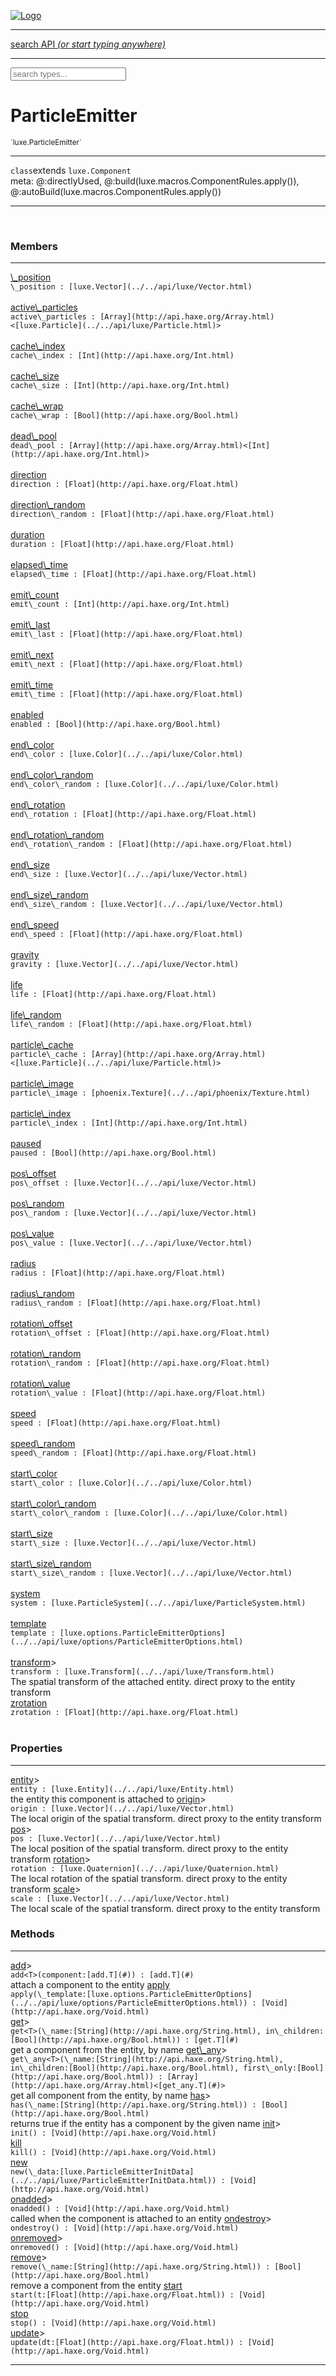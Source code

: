 
[![Logo](../../images/logo.png)](../../api/index.html)

<hr/>
<a href="#" id="search_bar" onclick="return;"><div> search API <em>(or start typing anywhere)</em> </div></a>
<hr/>

<script src="../../js/omnibar.js"> </script>
<link rel="stylesheet" type="text/css" href="../../css/omnibar.css" media="all">

<div id="omnibar"> <a href="#" onclick="return" id="omnibar_close"></a> <input id="omnibar_text" type="text" placeholder="search types..."></input></div>
<script  id="typelist" data-relpath="../../" data-types="Luxe,luxe.AppConfig,luxe.Audio,luxe.BitmapFontInfo,luxe.BytesInfo,luxe.Camera,luxe.Circle,luxe.Color,luxe.ColorHSL,luxe.ColorHSV,luxe.Component,luxe.Core,luxe.Cursor,luxe.Debug,luxe.DebugError,luxe.Draw,luxe.EmitHandler,luxe.Emitter,luxe.Entity,luxe.Events,luxe.Game,luxe.GamepadEvent,luxe.GamepadEventType,luxe.HandlerList,luxe.ID,luxe.IO,luxe.Input,luxe.InputEvent,luxe.InputType,luxe.InteractState,luxe.ItemInfo,luxe.JSONInfo,luxe.Key,luxe.KeyEvent,luxe.Log,luxe.Matrix,luxe.Mesh,luxe.ModState,luxe.MouseButton,luxe.MouseEvent,luxe.NineSlice,luxe.Objects,luxe.Parcel,luxe.ParcelChange,luxe.ParcelEvent,luxe.ParcelList,luxe.ParcelProgress,luxe.ParcelState,luxe.Particle,luxe.ParticleEmitter,luxe.ParticleEmitterInitData,luxe.ParticleSystem,luxe.Physics,luxe.PhysicsEngine,luxe.ProjectionType,luxe.Quaternion,luxe.Rectangle,luxe.ResourceEvent,luxe.ResourceState,luxe.ResourceStats,luxe.ResourceType,luxe.Resources,luxe.Scan,luxe.Scene,luxe.Screen,luxe.ShaderInfo,luxe.SizeMode,luxe.Sound,luxe.SoundInfo,luxe.Sprite,luxe.State,luxe.States,luxe.Tag,luxe.Text,luxe.TextAlign,luxe.TextEvent,luxe.TextEventType,luxe.TextInfo,luxe.TextureInfo,luxe.Timer,luxe.TouchEvent,luxe.Transform,luxe.Vec,luxe.Vector,luxe.Visual,luxe.WindowEvent,luxe.WindowEventData,luxe.WindowEventType,luxe._Emitter.EmitNode,luxe._Events.EventConnection,luxe._Events.EventObject,luxe._Input.MouseButton_Impl_,luxe._Log.LogError,luxe._NineSlice.Slice,luxe._Parcel.ParcelEvent_Impl_,luxe._Parcel.ParcelState_Impl_,luxe._Resources.ResourceEvent_Impl_,luxe._Resources.ResourceState_Impl_,luxe._Resources.ResourceType_Impl_,luxe.collision.Collision,luxe.collision.ShapeDrawer,luxe.collision.ShapeDrawerLuxe,luxe.collision.data.RayCollision,luxe.collision.data.RayCollisionHelper,luxe.collision.data.RayIntersection,luxe.collision.data.ShapeCollision,luxe.collision.sat.Common,luxe.collision.sat.SAT2D,luxe.collision.shapes.Circle,luxe.collision.shapes.Polygon,luxe.collision.shapes.Ray,luxe.collision.shapes.Shape,luxe.components.Components,luxe.components.cameras.FlyCamera,luxe.components.render.MeshComponent,luxe.components.sprite.SpriteAnimation,luxe.components.sprite.SpriteAnimationData,luxe.components.sprite.SpriteAnimationEventData,luxe.components.sprite.SpriteAnimationFrame,luxe.components.sprite.SpriteAnimationFrameEvent,luxe.components.sprite.SpriteAnimationFrameSource,luxe.components.sprite.SpriteAnimationType,luxe.debug.BatcherDebugView,luxe.debug.DebugInspectorOptions,luxe.debug.DebugView,luxe.debug.Inspector,luxe.debug.ProfilerDebugView,luxe.debug.RenderStats,luxe.debug.SceneDebugView,luxe.debug.StatsDebugView,luxe.debug.TraceDebugView,luxe.debug._ProfilerDebugView.ProfilerBar,luxe.debug._ProfilerDebugView.ProfilerValue,luxe.importers.bitmapfont.BitmapFontData,luxe.importers.bitmapfont.BitmapFontParser,luxe.importers.bitmapfont.Character,luxe.importers.obj.Data,luxe.importers.obj.Normal,luxe.importers.obj.Reader,luxe.importers.obj.UV,luxe.importers.obj.Vector,luxe.importers.obj.Vertex,luxe.importers.texturepacker.TexturePackerData,luxe.importers.texturepacker.TexturePackerFrame,luxe.importers.texturepacker.TexturePackerJSON,luxe.importers.texturepacker.TexturePackerJSONType,luxe.importers.texturepacker.TexturePackerMeta,luxe.importers.texturepacker.TexturePackerRect,luxe.importers.texturepacker.TexturePackerSize,luxe.importers.texturepacker.TexturePackerSpriteAnimation,luxe.importers.tiled.TiledLayer,luxe.importers.tiled.TiledMap,luxe.importers.tiled.TiledMapData,luxe.importers.tiled.TiledMapOptions,luxe.importers.tiled.TiledObject,luxe.importers.tiled.TiledObjectGroup,luxe.importers.tiled.TiledObjectType,luxe.importers.tiled.TiledPolyObject,luxe.importers.tiled.TiledPropertyTile,luxe.importers.tiled.TiledTile,luxe.importers.tiled.TiledTileset,luxe.importers.tiled.TiledUtil,luxe.macros.BuildVersion,luxe.macros.ComponentRules,luxe.macros.EntityRules,luxe.options.BatcherOptions,luxe.options.BitmapFontOptions,luxe.options.BytesResourceOptions,luxe.options.CameraOptions,luxe.options.CircleGeometryOptions,luxe.options.ColorOptions,luxe.options.ComponentOptions,luxe.options.DrawArcOptions,luxe.options.DrawBoxOptions,luxe.options.DrawCircleOptions,luxe.options.DrawLineOptions,luxe.options.DrawNgonOptions,luxe.options.DrawPlaneOptions,luxe.options.DrawRectangleOptions,luxe.options.DrawRingOptions,luxe.options.DrawTextureOptions,luxe.options.EntityOptions,luxe.options.GeometryOptions,luxe.options.JSONResourceOptions,luxe.options.LineGeometryOptions,luxe.options.LoadFontOptions,luxe.options.LoadShaderOptions,luxe.options.LoadTextureOptions,luxe.options.LuxeCameraOptions,luxe.options.MeshOptions,luxe.options.NineSliceOptions,luxe.options.ParcelOptions,luxe.options.ParcelProgressOptions,luxe.options.ParticleEmitterOptions,luxe.options.ParticleOptions,luxe.options.PlaneGeometryOptions,luxe.options.QuadGeometryOptions,luxe.options.RectangleGeometryOptions,luxe.options.RenderProperties,luxe.options.RenderTextureOptions,luxe.options.ResourceOptions,luxe.options.ShaderOptions,luxe.options.SpriteOptions,luxe.options.StateOptions,luxe.options.StatesOptions,luxe.options.TextOptions,luxe.options.TextResourceOptions,luxe.options.TextureOptions,luxe.options.TileLayerOptions,luxe.options.TileOptions,luxe.options.TilemapOptions,luxe.options.TilemapVisualOptions,luxe.options.TilesetOptions,luxe.options.TransformProperties,luxe.options.VisualOptions,luxe.options._DrawOptions.DrawOptions,luxe.resource.BytesResource,luxe.resource.JSONResource,luxe.resource.Resource,luxe.resource.TextResource,luxe.structural.BST,luxe.structural.BSTNode,luxe.structural.BSTTraverseMethod,luxe.structural.Bag,luxe.structural.BalancedBST,luxe.structural.BalancedBSTNode,luxe.structural.BalancedBSTTraverseMethod,luxe.structural.Heap,luxe.structural.OrderedMap,luxe.structural.OrderedMapIterator,luxe.structural.Pool,luxe.structural.Stack,luxe.structural.StackNode,luxe.structural._Bag.BagNode,luxe.structural._BalancedBST.NodeColor,luxe.tilemaps.Isometric,luxe.tilemaps.IsometricVisual,luxe.tilemaps.Ortho,luxe.tilemaps.OrthoVisual,luxe.tilemaps.Tile,luxe.tilemaps.TileArray,luxe.tilemaps.TileLayer,luxe.tilemaps.TileOffset,luxe.tilemaps.Tilemap,luxe.tilemaps.TilemapOrientation,luxe.tilemaps.TilemapVisual,luxe.tilemaps.TilemapVisualLayerGeometry,luxe.tilemaps.Tileset,luxe.tween.Actuate,luxe.tween.BezierPath,luxe.tween.ComponentPath,luxe.tween.IComponentPath,luxe.tween.LinearPath,luxe.tween.MotionPath,luxe.tween.ObjectHash,luxe.tween.RotationPath,luxe.tween._Actuate.TweenTimer,luxe.tween.actuators.GenericActuator,luxe.tween.actuators.IGenericActuator,luxe.tween.actuators.MethodActuator,luxe.tween.actuators.MotionPathActuator,luxe.tween.actuators.PropertyDetails,luxe.tween.actuators.PropertyPathDetails,luxe.tween.actuators.SimpleActuator,luxe.tween.easing.Back,luxe.tween.easing.BackEaseIn,luxe.tween.easing.BackEaseInOut,luxe.tween.easing.BackEaseOut,luxe.tween.easing.Bounce,luxe.tween.easing.BounceEaseIn,luxe.tween.easing.BounceEaseInOut,luxe.tween.easing.BounceEaseOut,luxe.tween.easing.Cubic,luxe.tween.easing.CubicEaseIn,luxe.tween.easing.CubicEaseInOut,luxe.tween.easing.CubicEaseOut,luxe.tween.easing.Elastic,luxe.tween.easing.ElasticEaseIn,luxe.tween.easing.ElasticEaseInOut,luxe.tween.easing.ElasticEaseOut,luxe.tween.easing.Expo,luxe.tween.easing.ExpoEaseIn,luxe.tween.easing.ExpoEaseInOut,luxe.tween.easing.ExpoEaseOut,luxe.tween.easing.IEasing,luxe.tween.easing.Linear,luxe.tween.easing.LinearEaseNone,luxe.tween.easing.Quad,luxe.tween.easing.QuadEaseIn,luxe.tween.easing.QuadEaseInOut,luxe.tween.easing.QuadEaseOut,luxe.tween.easing.Quart,luxe.tween.easing.QuartEaseIn,luxe.tween.easing.QuartEaseInOut,luxe.tween.easing.QuartEaseOut,luxe.tween.easing.Quint,luxe.tween.easing.QuintEaseIn,luxe.tween.easing.QuintEaseInOut,luxe.tween.easing.QuintEaseOut,luxe.tween.easing.Sine,luxe.tween.easing.SineEaseIn,luxe.tween.easing.SineEaseInOut,luxe.tween.easing.SineEaseOut,luxe.utils.GeometryUtils,luxe.utils.Maths,luxe.utils.Random,luxe.utils.Utils,luxe.utils.unifill.CodePoint,luxe.utils.unifill.CodePointIter,luxe.utils.unifill.Exception,luxe.utils.unifill.InternalEncoding,luxe.utils.unifill.InternalEncodingBackwardIter,luxe.utils.unifill.InternalEncodingIter,luxe.utils.unifill.Unicode,luxe.utils.unifill.Unifill,luxe.utils.unifill.Utf,luxe.utils.unifill.Utf16,luxe.utils.unifill.Utf32,luxe.utils.unifill.Utf8,luxe.utils.unifill.UtfIter,luxe.utils.unifill.UtfTools,luxe.utils.unifill._CodePoint.CodePoint_Impl_,luxe.utils.unifill._InternalEncoding.UtfX,luxe.utils.unifill._Utf16.StringU16,luxe.utils.unifill._Utf16.StringU16Buffer,luxe.utils.unifill._Utf16.StringU16Buffer_Impl_,luxe.utils.unifill._Utf16.StringU16_Impl_,luxe.utils.unifill._Utf16.Utf16Impl,luxe.utils.unifill._Utf8.StringU8,luxe.utils.unifill._Utf8.StringU8_Impl_,luxe.utils.unifill._Utf8.Utf8Impl,phoenix.BatchGroup,phoenix.BatchState,phoenix.Batcher,phoenix.BatcherKey,phoenix.BitmapFont,phoenix.BlendEquation,phoenix.BlendMode,phoenix.Camera,phoenix.Circle,phoenix.ClampType,phoenix.Color,phoenix.ColorHSL,phoenix.ColorHSV,phoenix.ComponentOrder,phoenix.DualQuaternion,phoenix.FOVType,phoenix.FilterType,phoenix.Matrix,phoenix.MatrixTransform,phoenix.PrimitiveType,phoenix.ProjectionType,phoenix.Quaternion,phoenix.Ray,phoenix.Rectangle,phoenix.RenderPass,phoenix.RenderPath,phoenix.RenderState,phoenix.RenderTexture,phoenix.Renderer,phoenix.RendererStats,phoenix.Shader,phoenix.Spatial,phoenix.TextAlign,phoenix.Texture,phoenix.TextureDataType,phoenix.TextureFormat,phoenix.TextureID,phoenix.TextureSubmitTarget,phoenix.TextureType,phoenix.Transform,phoenix.Uniform,phoenix.UniformType,phoenix.Vec,phoenix.Vector,phoenix._Batcher.BlendEquation_Impl_,phoenix._Batcher.BlendMode_Impl_,phoenix._Batcher.PrimitiveType_Impl_,phoenix._BitmapFont.TextAlign_Impl_,phoenix._Renderer.DefaultShader,phoenix._Renderer.DefaultShaders,phoenix._Shader.Location,phoenix._Shader.UniformType_Impl_,phoenix._Texture.ClampSlot,phoenix._Texture.ClampSlot_Impl_,phoenix._Texture.ClampType_Impl_,phoenix._Texture.FilterSlot,phoenix._Texture.FilterSlot_Impl_,phoenix._Texture.FilterType_Impl_,phoenix._Texture.TextureSubmitTarget_Impl_,phoenix._Texture.TextureType_Impl_,phoenix._Vector.ComponentOrder_Impl_,phoenix._Vector.Vec_Impl_,phoenix.geometry.ArcGeometry,phoenix.geometry.CircleGeometry,phoenix.geometry.CompositeGeometry,phoenix.geometry.EvTextGeometry,phoenix.geometry.Geometry,phoenix.geometry.GeometryKey,phoenix.geometry.GeometryState,phoenix.geometry.LineGeometry,phoenix.geometry.PackedQuad,phoenix.geometry.PackedQuadOptions,phoenix.geometry.PlaneGeometry,phoenix.geometry.QuadGeometry,phoenix.geometry.QuadPackGeometry,phoenix.geometry.RectangleGeometry,phoenix.geometry.RingGeometry,phoenix.geometry.TextGeometry,phoenix.geometry.TextGeometryOptions,phoenix.geometry.TextureCoord,phoenix.geometry.TextureCoordSet,phoenix.geometry.Vertex,phoenix.geometry._TextGeometry.EvTextGeometry_Impl_,phoenix.utils.Rendering"></script>


<h1>ParticleEmitter</h1>
<small>`luxe.ParticleEmitter`</small>



<hr/>

`class`extends <code><span>luxe.Component</span></code><br/><span class="meta">
meta: @:directlyUsed, @:build(luxe.macros.ComponentRules.apply()), @:autoBuild(luxe.macros.ComponentRules.apply())</span>

<hr/>


&nbsp;
&nbsp;




<h3>Members</h3> <hr/><span class="member apipage">
                <a name="_position"><a class="lift" href="#_position">\_position</a></a><div class="clear"></div>
                <code class="signature apipage">\_position : [luxe.Vector](../../api/luxe/Vector.html)</code><br/></span>
            <span class="small_desc_flat"></span><br/><span class="member apipage">
                <a name="active_particles"><a class="lift" href="#active_particles">active\_particles</a></a><div class="clear"></div>
                <code class="signature apipage">active\_particles : [Array](http://api.haxe.org/Array.html)&lt;[luxe.Particle](../../api/luxe/Particle.html)&gt;</code><br/></span>
            <span class="small_desc_flat"></span><br/><span class="member apipage">
                <a name="cache_index"><a class="lift" href="#cache_index">cache\_index</a></a><div class="clear"></div>
                <code class="signature apipage">cache\_index : [Int](http://api.haxe.org/Int.html)</code><br/></span>
            <span class="small_desc_flat"></span><br/><span class="member apipage">
                <a name="cache_size"><a class="lift" href="#cache_size">cache\_size</a></a><div class="clear"></div>
                <code class="signature apipage">cache\_size : [Int](http://api.haxe.org/Int.html)</code><br/></span>
            <span class="small_desc_flat"></span><br/><span class="member apipage">
                <a name="cache_wrap"><a class="lift" href="#cache_wrap">cache\_wrap</a></a><div class="clear"></div>
                <code class="signature apipage">cache\_wrap : [Bool](http://api.haxe.org/Bool.html)</code><br/></span>
            <span class="small_desc_flat"></span><br/><span class="member apipage">
                <a name="dead_pool"><a class="lift" href="#dead_pool">dead\_pool</a></a><div class="clear"></div>
                <code class="signature apipage">dead\_pool : [Array](http://api.haxe.org/Array.html)&lt;[Int](http://api.haxe.org/Int.html)&gt;</code><br/></span>
            <span class="small_desc_flat"></span><br/><span class="member apipage">
                <a name="direction"><a class="lift" href="#direction">direction</a></a><div class="clear"></div>
                <code class="signature apipage">direction : [Float](http://api.haxe.org/Float.html)</code><br/></span>
            <span class="small_desc_flat"></span><br/><span class="member apipage">
                <a name="direction_random"><a class="lift" href="#direction_random">direction\_random</a></a><div class="clear"></div>
                <code class="signature apipage">direction\_random : [Float](http://api.haxe.org/Float.html)</code><br/></span>
            <span class="small_desc_flat"></span><br/><span class="member apipage">
                <a name="duration"><a class="lift" href="#duration">duration</a></a><div class="clear"></div>
                <code class="signature apipage">duration : [Float](http://api.haxe.org/Float.html)</code><br/></span>
            <span class="small_desc_flat"></span><br/><span class="member apipage">
                <a name="elapsed_time"><a class="lift" href="#elapsed_time">elapsed\_time</a></a><div class="clear"></div>
                <code class="signature apipage">elapsed\_time : [Float](http://api.haxe.org/Float.html)</code><br/></span>
            <span class="small_desc_flat"></span><br/><span class="member apipage">
                <a name="emit_count"><a class="lift" href="#emit_count">emit\_count</a></a><div class="clear"></div>
                <code class="signature apipage">emit\_count : [Int](http://api.haxe.org/Int.html)</code><br/></span>
            <span class="small_desc_flat"></span><br/><span class="member apipage">
                <a name="emit_last"><a class="lift" href="#emit_last">emit\_last</a></a><div class="clear"></div>
                <code class="signature apipage">emit\_last : [Float](http://api.haxe.org/Float.html)</code><br/></span>
            <span class="small_desc_flat"></span><br/><span class="member apipage">
                <a name="emit_next"><a class="lift" href="#emit_next">emit\_next</a></a><div class="clear"></div>
                <code class="signature apipage">emit\_next : [Float](http://api.haxe.org/Float.html)</code><br/></span>
            <span class="small_desc_flat"></span><br/><span class="member apipage">
                <a name="emit_time"><a class="lift" href="#emit_time">emit\_time</a></a><div class="clear"></div>
                <code class="signature apipage">emit\_time : [Float](http://api.haxe.org/Float.html)</code><br/></span>
            <span class="small_desc_flat"></span><br/><span class="member apipage">
                <a name="enabled"><a class="lift" href="#enabled">enabled</a></a><div class="clear"></div>
                <code class="signature apipage">enabled : [Bool](http://api.haxe.org/Bool.html)</code><br/></span>
            <span class="small_desc_flat"></span><br/><span class="member apipage">
                <a name="end_color"><a class="lift" href="#end_color">end\_color</a></a><div class="clear"></div>
                <code class="signature apipage">end\_color : [luxe.Color](../../api/luxe/Color.html)</code><br/></span>
            <span class="small_desc_flat"></span><br/><span class="member apipage">
                <a name="end_color_random"><a class="lift" href="#end_color_random">end\_color\_random</a></a><div class="clear"></div>
                <code class="signature apipage">end\_color\_random : [luxe.Color](../../api/luxe/Color.html)</code><br/></span>
            <span class="small_desc_flat"></span><br/><span class="member apipage">
                <a name="end_rotation"><a class="lift" href="#end_rotation">end\_rotation</a></a><div class="clear"></div>
                <code class="signature apipage">end\_rotation : [Float](http://api.haxe.org/Float.html)</code><br/></span>
            <span class="small_desc_flat"></span><br/><span class="member apipage">
                <a name="end_rotation_random"><a class="lift" href="#end_rotation_random">end\_rotation\_random</a></a><div class="clear"></div>
                <code class="signature apipage">end\_rotation\_random : [Float](http://api.haxe.org/Float.html)</code><br/></span>
            <span class="small_desc_flat"></span><br/><span class="member apipage">
                <a name="end_size"><a class="lift" href="#end_size">end\_size</a></a><div class="clear"></div>
                <code class="signature apipage">end\_size : [luxe.Vector](../../api/luxe/Vector.html)</code><br/></span>
            <span class="small_desc_flat"></span><br/><span class="member apipage">
                <a name="end_size_random"><a class="lift" href="#end_size_random">end\_size\_random</a></a><div class="clear"></div>
                <code class="signature apipage">end\_size\_random : [luxe.Vector](../../api/luxe/Vector.html)</code><br/></span>
            <span class="small_desc_flat"></span><br/><span class="member apipage">
                <a name="end_speed"><a class="lift" href="#end_speed">end\_speed</a></a><div class="clear"></div>
                <code class="signature apipage">end\_speed : [Float](http://api.haxe.org/Float.html)</code><br/></span>
            <span class="small_desc_flat"></span><br/><span class="member apipage">
                <a name="gravity"><a class="lift" href="#gravity">gravity</a></a><div class="clear"></div>
                <code class="signature apipage">gravity : [luxe.Vector](../../api/luxe/Vector.html)</code><br/></span>
            <span class="small_desc_flat"></span><br/><span class="member apipage">
                <a name="life"><a class="lift" href="#life">life</a></a><div class="clear"></div>
                <code class="signature apipage">life : [Float](http://api.haxe.org/Float.html)</code><br/></span>
            <span class="small_desc_flat"></span><br/><span class="member apipage">
                <a name="life_random"><a class="lift" href="#life_random">life\_random</a></a><div class="clear"></div>
                <code class="signature apipage">life\_random : [Float](http://api.haxe.org/Float.html)</code><br/></span>
            <span class="small_desc_flat"></span><br/><span class="member apipage">
                <a name="particle_cache"><a class="lift" href="#particle_cache">particle\_cache</a></a><div class="clear"></div>
                <code class="signature apipage">particle\_cache : [Array](http://api.haxe.org/Array.html)&lt;[luxe.Particle](../../api/luxe/Particle.html)&gt;</code><br/></span>
            <span class="small_desc_flat"></span><br/><span class="member apipage">
                <a name="particle_image"><a class="lift" href="#particle_image">particle\_image</a></a><div class="clear"></div>
                <code class="signature apipage">particle\_image : [phoenix.Texture](../../api/phoenix/Texture.html)</code><br/></span>
            <span class="small_desc_flat"></span><br/><span class="member apipage">
                <a name="particle_index"><a class="lift" href="#particle_index">particle\_index</a></a><div class="clear"></div>
                <code class="signature apipage">particle\_index : [Int](http://api.haxe.org/Int.html)</code><br/></span>
            <span class="small_desc_flat"></span><br/><span class="member apipage">
                <a name="paused"><a class="lift" href="#paused">paused</a></a><div class="clear"></div>
                <code class="signature apipage">paused : [Bool](http://api.haxe.org/Bool.html)</code><br/></span>
            <span class="small_desc_flat"></span><br/><span class="member apipage">
                <a name="pos_offset"><a class="lift" href="#pos_offset">pos\_offset</a></a><div class="clear"></div>
                <code class="signature apipage">pos\_offset : [luxe.Vector](../../api/luxe/Vector.html)</code><br/></span>
            <span class="small_desc_flat"></span><br/><span class="member apipage">
                <a name="pos_random"><a class="lift" href="#pos_random">pos\_random</a></a><div class="clear"></div>
                <code class="signature apipage">pos\_random : [luxe.Vector](../../api/luxe/Vector.html)</code><br/></span>
            <span class="small_desc_flat"></span><br/><span class="member apipage">
                <a name="pos_value"><a class="lift" href="#pos_value">pos\_value</a></a><div class="clear"></div>
                <code class="signature apipage">pos\_value : [luxe.Vector](../../api/luxe/Vector.html)</code><br/></span>
            <span class="small_desc_flat"></span><br/><span class="member apipage">
                <a name="radius"><a class="lift" href="#radius">radius</a></a><div class="clear"></div>
                <code class="signature apipage">radius : [Float](http://api.haxe.org/Float.html)</code><br/></span>
            <span class="small_desc_flat"></span><br/><span class="member apipage">
                <a name="radius_random"><a class="lift" href="#radius_random">radius\_random</a></a><div class="clear"></div>
                <code class="signature apipage">radius\_random : [Float](http://api.haxe.org/Float.html)</code><br/></span>
            <span class="small_desc_flat"></span><br/><span class="member apipage">
                <a name="rotation_offset"><a class="lift" href="#rotation_offset">rotation\_offset</a></a><div class="clear"></div>
                <code class="signature apipage">rotation\_offset : [Float](http://api.haxe.org/Float.html)</code><br/></span>
            <span class="small_desc_flat"></span><br/><span class="member apipage">
                <a name="rotation_random"><a class="lift" href="#rotation_random">rotation\_random</a></a><div class="clear"></div>
                <code class="signature apipage">rotation\_random : [Float](http://api.haxe.org/Float.html)</code><br/></span>
            <span class="small_desc_flat"></span><br/><span class="member apipage">
                <a name="rotation_value"><a class="lift" href="#rotation_value">rotation\_value</a></a><div class="clear"></div>
                <code class="signature apipage">rotation\_value : [Float](http://api.haxe.org/Float.html)</code><br/></span>
            <span class="small_desc_flat"></span><br/><span class="member apipage">
                <a name="speed"><a class="lift" href="#speed">speed</a></a><div class="clear"></div>
                <code class="signature apipage">speed : [Float](http://api.haxe.org/Float.html)</code><br/></span>
            <span class="small_desc_flat"></span><br/><span class="member apipage">
                <a name="speed_random"><a class="lift" href="#speed_random">speed\_random</a></a><div class="clear"></div>
                <code class="signature apipage">speed\_random : [Float](http://api.haxe.org/Float.html)</code><br/></span>
            <span class="small_desc_flat"></span><br/><span class="member apipage">
                <a name="start_color"><a class="lift" href="#start_color">start\_color</a></a><div class="clear"></div>
                <code class="signature apipage">start\_color : [luxe.Color](../../api/luxe/Color.html)</code><br/></span>
            <span class="small_desc_flat"></span><br/><span class="member apipage">
                <a name="start_color_random"><a class="lift" href="#start_color_random">start\_color\_random</a></a><div class="clear"></div>
                <code class="signature apipage">start\_color\_random : [luxe.Color](../../api/luxe/Color.html)</code><br/></span>
            <span class="small_desc_flat"></span><br/><span class="member apipage">
                <a name="start_size"><a class="lift" href="#start_size">start\_size</a></a><div class="clear"></div>
                <code class="signature apipage">start\_size : [luxe.Vector](../../api/luxe/Vector.html)</code><br/></span>
            <span class="small_desc_flat"></span><br/><span class="member apipage">
                <a name="start_size_random"><a class="lift" href="#start_size_random">start\_size\_random</a></a><div class="clear"></div>
                <code class="signature apipage">start\_size\_random : [luxe.Vector](../../api/luxe/Vector.html)</code><br/></span>
            <span class="small_desc_flat"></span><br/><span class="member apipage">
                <a name="system"><a class="lift" href="#system">system</a></a><div class="clear"></div>
                <code class="signature apipage">system : [luxe.ParticleSystem](../../api/luxe/ParticleSystem.html)</code><br/></span>
            <span class="small_desc_flat"></span><br/><span class="member apipage">
                <a name="template"><a class="lift" href="#template">template</a></a><div class="clear"></div>
                <code class="signature apipage">template : [luxe.options.ParticleEmitterOptions](../../api/luxe/options/ParticleEmitterOptions.html)</code><br/></span>
            <span class="small_desc_flat"></span><br/><span class="member apipage">
                <a name="transform"><a class="lift" href="#transform">transform</a></a><a data-tooltip="inherited from <a href='../../api/luxe/Component.html#transform'>luxe.Component</a>" class="tooltip inherited">&gt;</a><div class="clear"></div>
                <code class="signature apipage">transform : [luxe.Transform](../../api/luxe/Transform.html)</code><br/></span>
            <span class="small_desc_flat">The spatial transform of the attached entity. direct proxy to the entity transform</span><br/><span class="member apipage">
                <a name="zrotation"><a class="lift" href="#zrotation">zrotation</a></a><div class="clear"></div>
                <code class="signature apipage">zrotation : [Float](http://api.haxe.org/Float.html)</code><br/></span>
            <span class="small_desc_flat"></span><br/>

<h3>Properties</h3> <hr/><span class="member apipage">
                <a name="entity"><a class="lift" href="#entity">entity</a></a><a data-tooltip="inherited from <a href='../../api/luxe/Component.html#entity'>luxe.Component</a>" class="tooltip inherited">&gt;</a><div class="clear"></div>
                <code class="signature apipage">entity : [luxe.Entity](../../api/luxe/Entity.html)</code><br/></span>
            <span class="small_desc_flat">the entity this component is attached to</span><span class="member apipage">
                <a name="origin"><a class="lift" href="#origin">origin</a></a><a data-tooltip="inherited from <a href='../../api/luxe/Component.html#origin'>luxe.Component</a>" class="tooltip inherited">&gt;</a><div class="clear"></div>
                <code class="signature apipage">origin : [luxe.Vector](../../api/luxe/Vector.html)</code><br/></span>
            <span class="small_desc_flat">The local origin of the spatial transform. direct proxy to the entity transform</span><span class="member apipage">
                <a name="pos"><a class="lift" href="#pos">pos</a></a><a data-tooltip="inherited from <a href='../../api/luxe/Component.html#pos'>luxe.Component</a>" class="tooltip inherited">&gt;</a><div class="clear"></div>
                <code class="signature apipage">pos : [luxe.Vector](../../api/luxe/Vector.html)</code><br/></span>
            <span class="small_desc_flat">The local position of the spatial transform. direct proxy to the entity transform</span><span class="member apipage">
                <a name="rotation"><a class="lift" href="#rotation">rotation</a></a><a data-tooltip="inherited from <a href='../../api/luxe/Component.html#rotation'>luxe.Component</a>" class="tooltip inherited">&gt;</a><div class="clear"></div>
                <code class="signature apipage">rotation : [luxe.Quaternion](../../api/luxe/Quaternion.html)</code><br/></span>
            <span class="small_desc_flat">The local rotation of the spatial transform. direct proxy to the entity transform</span><span class="member apipage">
                <a name="scale"><a class="lift" href="#scale">scale</a></a><a data-tooltip="inherited from <a href='../../api/luxe/Component.html#scale'>luxe.Component</a>" class="tooltip inherited">&gt;</a><div class="clear"></div>
                <code class="signature apipage">scale : [luxe.Vector](../../api/luxe/Vector.html)</code><br/></span>
            <span class="small_desc_flat">The local scale of the spatial transform. direct proxy to the entity transform</span>

<h3>Methods</h3> <hr/><span class="method apipage">
            <a name="add"><a class="lift" href="#add">add</a></a><a data-tooltip="inherited from <a href='../../api/luxe/Component.html#add'>luxe.Component</a>" class="tooltip inherited">&gt;</a><div class="clear"></div>
            <code class="signature apipage">add&lt;T&gt;(component:[add.T](#)<span></span>) : [add.T](#)</code><br/><span class="small_desc_flat">attach a component to the entity</span>


</span>
<span class="method apipage">
            <a name="apply"><a class="lift" href="#apply">apply</a></a><div class="clear"></div>
            <code class="signature apipage">apply(\_template:[luxe.options.ParticleEmitterOptions](../../api/luxe/options/ParticleEmitterOptions.html)<span></span>) : [Void](http://api.haxe.org/Void.html)</code><br/><span class="small_desc_flat"></span>


</span>
<span class="method apipage">
            <a name="get"><a class="lift" href="#get">get</a></a><a data-tooltip="inherited from <a href='../../api/luxe/Component.html#get'>luxe.Component</a>" class="tooltip inherited">&gt;</a><div class="clear"></div>
            <code class="signature apipage">get&lt;T&gt;(\_name:[String](http://api.haxe.org/String.html)<span></span>, in\_children:[Bool](http://api.haxe.org/Bool.html)<span></span>) : [get.T](#)</code><br/><span class="small_desc_flat">get a component from the entity, by name</span>


</span>
<span class="method apipage">
            <a name="get_any"><a class="lift" href="#get_any">get\_any</a></a><a data-tooltip="inherited from <a href='../../api/luxe/Component.html#get\_any'>luxe.Component</a>" class="tooltip inherited">&gt;</a><div class="clear"></div>
            <code class="signature apipage">get\_any&lt;T&gt;(\_name:[String](http://api.haxe.org/String.html)<span></span>, in\_children:[Bool](http://api.haxe.org/Bool.html)<span></span>, first\_only:[Bool](http://api.haxe.org/Bool.html)<span></span>) : [Array](http://api.haxe.org/Array.html)&lt;[get_any.T](#)&gt;</code><br/><span class="small_desc_flat">get all component from the entity, by name</span>


</span>
<span class="method apipage">
            <a name="has"><a class="lift" href="#has">has</a></a><a data-tooltip="inherited from <a href='../../api/luxe/Component.html#has'>luxe.Component</a>" class="tooltip inherited">&gt;</a><div class="clear"></div>
            <code class="signature apipage">has(\_name:[String](http://api.haxe.org/String.html)<span></span>) : [Bool](http://api.haxe.org/Bool.html)</code><br/><span class="small_desc_flat">returns true if the entity has a component by the given name</span>


</span>
<span class="method apipage">
            <a name="init"><a class="lift" href="#init">init</a></a><a data-tooltip="inherited from <a href='../../api/luxe/Component.html#init'>luxe.Component</a>" class="tooltip inherited">&gt;</a><div class="clear"></div>
            <code class="signature apipage">init() : [Void](http://api.haxe.org/Void.html)</code><br/><span class="small_desc_flat"></span>


</span>
<span class="method apipage">
            <a name="kill"><a class="lift" href="#kill">kill</a></a><div class="clear"></div>
            <code class="signature apipage">kill() : [Void](http://api.haxe.org/Void.html)</code><br/><span class="small_desc_flat"></span>


</span>
<span class="method apipage">
            <a name="new"><a class="lift" href="#new">new</a></a><div class="clear"></div>
            <code class="signature apipage">new(\_data:[luxe.ParticleEmitterInitData](../../api/luxe/ParticleEmitterInitData.html)<span></span>) : [Void](http://api.haxe.org/Void.html)</code><br/><span class="small_desc_flat"></span>


</span>
<span class="method apipage">
            <a name="onadded"><a class="lift" href="#onadded">onadded</a></a><a data-tooltip="inherited from <a href='../../api/luxe/Component.html#onadded'>luxe.Component</a>" class="tooltip inherited">&gt;</a><div class="clear"></div>
            <code class="signature apipage">onadded() : [Void](http://api.haxe.org/Void.html)</code><br/><span class="small_desc_flat">called when the component is attached to an entity</span>


</span>
<span class="method apipage">
            <a name="ondestroy"><a class="lift" href="#ondestroy">ondestroy</a></a><a data-tooltip="inherited from <a href='../../api/luxe/Component.html#ondestroy'>luxe.Component</a>" class="tooltip inherited">&gt;</a><div class="clear"></div>
            <code class="signature apipage">ondestroy() : [Void](http://api.haxe.org/Void.html)</code><br/><span class="small_desc_flat"></span>


</span>
<span class="method apipage">
            <a name="onremoved"><a class="lift" href="#onremoved">onremoved</a></a><a data-tooltip="inherited from <a href='../../api/luxe/Component.html#onremoved'>luxe.Component</a>" class="tooltip inherited">&gt;</a><div class="clear"></div>
            <code class="signature apipage">onremoved() : [Void](http://api.haxe.org/Void.html)</code><br/><span class="small_desc_flat"></span>


</span>
<span class="method apipage">
            <a name="remove"><a class="lift" href="#remove">remove</a></a><a data-tooltip="inherited from <a href='../../api/luxe/Component.html#remove'>luxe.Component</a>" class="tooltip inherited">&gt;</a><div class="clear"></div>
            <code class="signature apipage">remove(\_name:[String](http://api.haxe.org/String.html)<span></span>) : [Bool](http://api.haxe.org/Bool.html)</code><br/><span class="small_desc_flat">remove a component from the entity</span>


</span>
<span class="method apipage">
            <a name="start"><a class="lift" href="#start">start</a></a><div class="clear"></div>
            <code class="signature apipage">start(t:[Float](http://api.haxe.org/Float.html)<span></span>) : [Void](http://api.haxe.org/Void.html)</code><br/><span class="small_desc_flat"></span>


</span>
<span class="method apipage">
            <a name="stop"><a class="lift" href="#stop">stop</a></a><div class="clear"></div>
            <code class="signature apipage">stop() : [Void](http://api.haxe.org/Void.html)</code><br/><span class="small_desc_flat"></span>


</span>
<span class="method apipage">
            <a name="update"><a class="lift" href="#update">update</a></a><a data-tooltip="inherited from <a href='../../api/luxe/Component.html#update'>luxe.Component</a>" class="tooltip inherited">&gt;</a><div class="clear"></div>
            <code class="signature apipage">update(dt:[Float](http://api.haxe.org/Float.html)<span></span>) : [Void](http://api.haxe.org/Void.html)</code><br/><span class="small_desc_flat"></span>


</span>



<hr/>

&nbsp;
&nbsp;
&nbsp;
&nbsp;